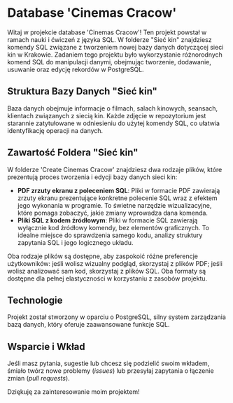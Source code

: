 # Database 'Cinemas Cracow'

Witaj w projekcie database 'Cinemas Cracow'! 
Ten projekt powstał w ramach nauki i ćwiczeń z języka SQL. W folderze "Sieć kin" znajdziesz komendy SQL związane z tworzeniem nowej bazy danych dotyczącej sieci kin w Krakowie. Zadaniem tego projektu było wykorzystanie różnorodnych komend SQL do manipulacji danymi, obejmując tworzenie, dodawanie, usuwanie oraz edycję rekordów w PostgreSQL.

## Struktura Bazy Danych "Sieć kin"

Baza danych obejmuje informacje o filmach, salach kinowych, seansach, klientach związanych z siecią kin. Każde zdjęcie w repozytorium jest starannie zatytułowane w odniesieniu do użytej komendy SQL, co ułatwia identyfikację operacji na danych.

## Zawartość Foldera "Sieć kin"

W folderze 'Create Cinemas Cracow' znajdziesz dwa rodzaje plików, które prezentują proces tworzenia i edycji bazy danych sieci kin:
- **PDF zrzuty ekranu z poleceniem SQL**: Pliki w formacie PDF zawierają zrzuty ekranu prezentujące konkretne polecenie SQL wraz z efektem jego wykonania w programie. To świetne narzędzie wizualizacyjne, które pomaga zobaczyć, jakie zmiany wprowadza dana komenda.
- **Pliki SQL z kodem źródłowym**: Pliki w formacie SQL zawierają wyłącznie kod źródłowy komendy, bez elementów graficznych. To idealne miejsce do sprawdzenia samego kodu, analizy struktury zapytania SQL i jego logicznego układu.

Oba rodzaje plików są dostępne, aby zaspokoić różne preferencje użytkowników: jeśli wolisz wizualny podgląd, skorzystaj z plików PDF; jeśli wolisz analizować sam kod, skorzystaj z plików SQL. Oba formaty są dostępne dla pełnej elastyczności w korzystaniu z zasobów projektu.

## Technologie

Projekt został stworzony w oparciu o PostgreSQL, silny system zarządzania bazą danych, który oferuje zaawansowane funkcje SQL.

## Wsparcie i Wkład

Jeśli masz pytania, sugestie lub chcesz się podzielić swoim wkładem, śmiało twórz nowe problemy (*issues*) lub przesyłaj zapytania o łączenie zmian (*pull requests*).

Dziękuję za zainteresowanie moim projektem!
